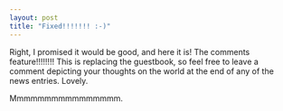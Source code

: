 ```yaml
---
layout: post
title: "Fixed!!!!!!! :-)"
---
```

Right, I promised it would be good, and here it is! The comments
feature!!!!!!!! This is replacing the guestbook, so feel free to leave a
comment depicting your thoughts on the world at the end of any of the news
entries. Lovely.

Mmmmmmmmmmmmmmmm.

